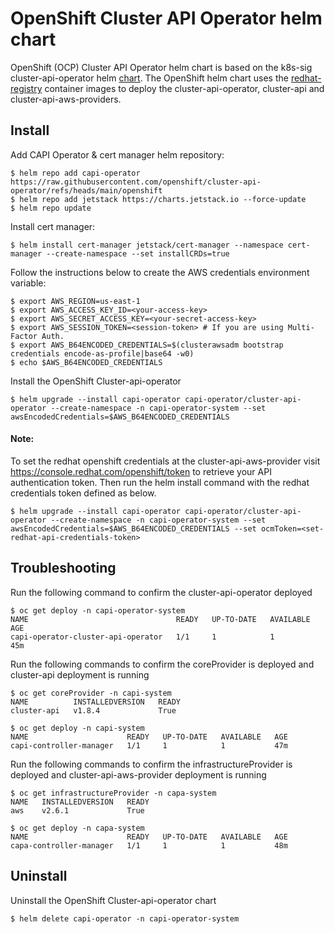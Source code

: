 # OpenShift Cluster API Operator helm chart

OpenShift (OCP) Cluster API Operator helm chart is based on the k8s-sig cluster-api-operator helm [chart](https://github.com/kubernetes-sigs/cluster-api-operator/tree/main/hack/charts/cluster-api-operator).  The OpenShift helm chart uses the [redhat-registry](https://catalog.redhat.com/software/containers/explore) container images to deploy the cluster-api-operator, cluster-api and cluster-api-aws-providers.

## Install

Add CAPI Operator & cert manager helm repository:

```
$ helm repo add capi-operator https://raw.githubusercontent.com/openshift/cluster-api-operator/refs/heads/main/openshift
$ helm repo add jetstack https://charts.jetstack.io --force-update
$ helm repo update
```

Install cert manager:

```
$ helm install cert-manager jetstack/cert-manager --namespace cert-manager --create-namespace --set installCRDs=true
```

Follow the instructions below to create the AWS credentials environment variable:

```
$ export AWS_REGION=us-east-1 
$ export AWS_ACCESS_KEY_ID=<your-access-key>
$ export AWS_SECRET_ACCESS_KEY=<your-secret-access-key>
$ export AWS_SESSION_TOKEN=<session-token> # If you are using Multi-Factor Auth.
$ export AWS_B64ENCODED_CREDENTIALS=$(clusterawsadm bootstrap credentials encode-as-profile|base64 -w0)
$ echo $AWS_B64ENCODED_CREDENTIALS
```

Install the OpenShift Cluster-api-operator

```
$ helm upgrade --install capi-operator capi-operator/cluster-api-operator --create-namespace -n capi-operator-system --set awsEncodedCredentials=$AWS_B64ENCODED_CREDENTIALS
```

#### Note:

To set the redhat openshift credentials at the cluster-api-aws-provider visit https://console.redhat.com/openshift/token to retrieve your API authentication token. Then run the helm install command with the redhat credentials token defined as below.

```
$ helm upgrade --install capi-operator capi-operator/cluster-api-operator --create-namespace -n capi-operator-system --set awsEncodedCredentials=$AWS_B64ENCODED_CREDENTIALS --set ocmToken=<set-redhat-api-credentials-token>
```


## Troubleshooting

Run the following command to confirm the cluster-api-operator deployed

```
$ oc get deploy -n capi-operator-system
NAME                                 READY   UP-TO-DATE   AVAILABLE   AGE
capi-operator-cluster-api-operator   1/1     1            1           45m
```

Run the following commands to confirm the coreProvider is deployed and cluster-api deployment is running

```
$ oc get coreProvider -n capi-system
NAME          INSTALLEDVERSION   READY
cluster-api   v1.8.4             True

$ oc get deploy -n capi-system
NAME                      READY   UP-TO-DATE   AVAILABLE   AGE
capi-controller-manager   1/1     1            1           47m
```

Run the following commands to confirm the infrastructureProvider is deployed and cluster-api-aws-provider deployment is running

```
$ oc get infrastructureProvider -n capa-system
NAME   INSTALLEDVERSION   READY
aws    v2.6.1             True

$ oc get deploy -n capa-system
NAME                      READY   UP-TO-DATE   AVAILABLE   AGE
capa-controller-manager   1/1     1            1           48m
```

## Uninstall

Uninstall the  OpenShift Cluster-api-operator chart

```
$ helm delete capi-operator -n capi-operator-system
```